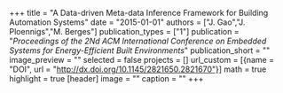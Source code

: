 +++
title = "A Data-driven Meta-data Inference Framework for Building Automation Systems"
date = "2015-01-01"
authors = ["J. Gao","J. Ploennigs","M. Berges"]
publication_types = ["1"]
publication = "_Proceedings of the 2Nd ACM International Conference on Embedded Systems for Energy-Efficient Built Environments_"
publication_short = ""
image_preview = ""
selected = false
projects = []
url_custom = [{name = "DOI", url = "http://dx.doi.org/10.1145/2821650.2821670"}]
math = true
highlight = true
[header]
image = ""
caption = ""
+++

